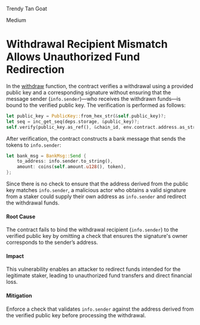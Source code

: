Trendy Tan Goat

Medium

# Withdrawal Recipient Mismatch Allows Unauthorized Fund Redirection

In the [withdraw](https://github.com/sherlock-audit/2024-12-seda-protocol/blob/main/seda-chain-contracts/contract/src/msgs/staking/execute/withdraw.rs#L6-L55) function, the contract verifies a withdrawal using a provided public key and a corresponding signature without ensuring that the message sender (`info.sender`)—who receives the withdrawn funds—is bound to the verified public key. The verification is performed as follows:  
```rust
let public_key = PublicKey::from_hex_str(&self.public_key)?;
let seq = inc_get_seq(deps.storage, &public_key)?;
self.verify(public_key.as_ref(), &chain_id, env.contract.address.as_str(), seq)?;
```
After verification, the contract constructs a bank message that sends the tokens to `info.sender`:  
```rust
let bank_msg = BankMsg::Send {
    to_address: info.sender.to_string(),
    amount: coins(self.amount.u128(), token),
};
```
Since there is no check to ensure that the address derived from the public key matches `info.sender`, a malicious actor who obtains a valid signature from a staker could supply their own address as `info.sender` and redirect the withdrawal funds.

#### Root Cause
The contract fails to bind the withdrawal recipient (`info.sender`) to the verified public key by omitting a check that ensures the signature's owner corresponds to the sender’s address.

#### Impact
This vulnerability enables an attacker to redirect funds intended for the legitimate staker, leading to unauthorized fund transfers and direct financial loss.

#### Mitigation
Enforce a check that validates `info.sender` against the address derived from the verified public key before processing the withdrawal.